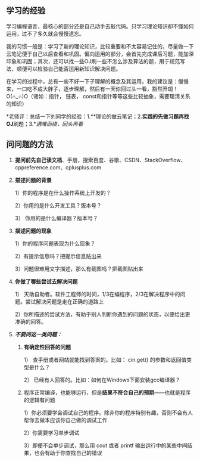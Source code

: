 ## 学习的经验

学习编程语言，最核心的部分还是自己动手去敲代码。只学习理论知识却不懂如何运用，过不了多久就会慢慢遗忘。

我的习惯一般是：学习了新的理论知识，比较重要和不太容易记住的，尽量做一下云笔记便于自己以后查看和巩固。偏向运用的部分，会首先完成课后习题，能加深印象和巩固；其次，还可以找一些OJ刷一些不怎么涉及算法的题，用于规范写法，顺便可以检验自己能否运用新知识解决问题。

在学习的过程中，总有一些不好一下子理解的概念及其运用，我的建议是：慢慢来，一口吃不成大胖子，逐步理解，然后有一天你回过头一看，豁然开朗！O(∩_∩)O（诸如：指针， 链表， const和指针等等这些比较抽象，需要理清关系的知识）

*老师评：总结一下刘同学的经验：1.**理论的做云笔记；2.**实践的先做习题再找OJ**刷题；3.**遇难而绕，回头再看*



## 问问题的方法

1. **提问前先自己读文档**、手册，搜索百度、谷歌、CSDN、StackOverflow、cppreference.com、cplusplus.com

2. **描述问题的背景**

    1）你的程序是在什么操作系统上开发的？

    2）你用的是什么开发工具？版本号？

    3） 你用的是什么编译器？版本号？

3. **描述问题的现象**

    1）你的程序问题表现为什么现象？

    2）有提示信息吗？把提示信息贴出来

    3）问题很难用文字描述，那么有截图吗？把截图贴出来

4. **你做了哪些尝试去解决问题**

    1） 天助自助者。软件工程师的时间，1/3在编程序，2/3在解决程序中的问题。尝试解决问题是走在正确的道路上

    2）你所描述的尝试方法，有助于别人判断你遇到的问题的状态，以便给出更准确的回答。

5. ***不要问这一类问题：***

   1. **有确定性回答的问题**

       1） 查手册或者网站就能找到答案的。比如： cin.get() 的参数和返回值类型是什么？

       2） 已经有人回答的。比如：如何在Windows下面安装gcc编译器？

   2. 程序正常编译，也能够运行，但是**结果不符合自己的预期**——也就是程序的逻辑有问题

       1）你必须要学会调试自己的程序。除非你的程序特别有趣，否则不会有人帮你去做本应该你自己做的调试工作

       2）你需要学习单步调试

       3）即便不会单步调试，那么用 cout 或者 printf 输出运行中的某些中间结果，也会有助于你查找自己的错误




